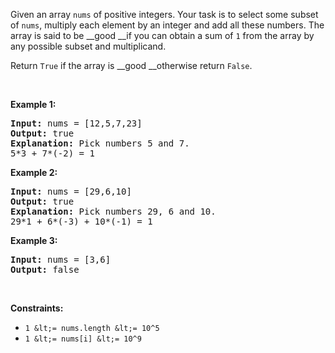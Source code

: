 Given an array `` nums `` of&nbsp;positive integers. Your task is to select some subset of `` nums ``, multiply each element by an integer and add all these numbers.&nbsp;The array is said to be&nbsp;__good&nbsp;__if you can obtain a sum of&nbsp;`` 1 ``&nbsp;from the array by any possible subset and multiplicand.

Return&nbsp;`` True ``&nbsp;if the array is __good&nbsp;__otherwise&nbsp;return&nbsp;`` False ``.

&nbsp;

__Example 1:__

<pre>
<strong>Input:</strong> nums = [12,5,7,23]
<strong>Output:</strong> true
<strong>Explanation:</strong> Pick numbers 5 and 7.
5*3 + 7*(-2) = 1
</pre>

__Example 2:__

<pre>
<strong>Input:</strong> nums = [29,6,10]
<strong>Output:</strong> true
<strong>Explanation:</strong> Pick numbers 29, 6 and 10.
29*1 + 6*(-3) + 10*(-1) = 1
</pre>

__Example 3:__

<pre>
<strong>Input:</strong> nums = [3,6]
<strong>Output:</strong> false
</pre>

&nbsp;

__Constraints:__

*   `` 1 &lt;= nums.length &lt;= 10^5 ``
*   `` 1 &lt;= nums[i] &lt;= 10^9 ``